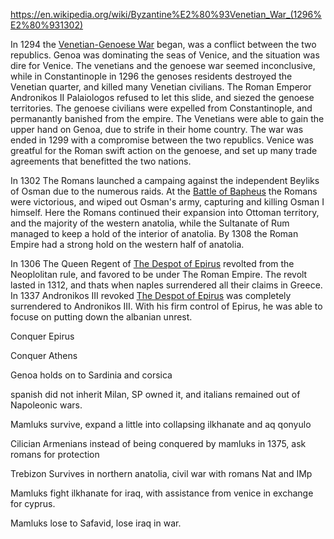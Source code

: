 https://en.wikipedia.org/wiki/Byzantine%E2%80%93Venetian_War_(1296%E2%80%931302)

In 1294 the [Venetian-Genoese War](https://en.wikipedia.org/wiki/Venetian%E2%80%93Genoese_Wars) began, was a conflict between the two republics. Genoa was dominating the seas of Venice, and the situation was dire for Venice. The venetians and the genoese war seemed inconclusive, while in Constantinople in 1296 the genoses residents destroyed the Venetian quarter, and killed many Venetian civilians. The Roman Emperor Andronikos II Palaiologos refused to let this slide, and siezed the genoese territories. The genoese civilians were expelled from Constantinople, and permanantly banished from the empire. The Venetians were able to gain the upper hand on Genoa, due to strife in their home country. The war was ended in 1299 with a compromise between the two republics. Venice was greatful for the Roman swift action on the genoese, and set up many trade agreements that benefitted the two nations. 

In 1302 The Romans launched a campaing against the independent Beyliks of Osman due to the numerous raids. At the [Battle of Bapheus](https://en.wikipedia.org/wiki/Battle_of_Bapheus) the Romans were victorious, and wiped out Osman's army, capturing and killing Osman I himself. Here the Romans continued their expansion into Ottoman territory, and the majority of the western anatolia, while the Sultanate of Rum managed to keep a hold of the interior of anatolia. By 1308 the Roman Empire had a strong hold on the western half of anatolia. 

In 1306 The Queen Regent of [The Despot of Epirus](https://en.wikipedia.org/wiki/Despotate_of_Epirus#Italian_invasions) revolted from the Neoplolitan rule, and favored to be under The Roman Empire. The revolt lasted in 1312, and thats when naples surrendered all their claims in Greece. In 1337 Andronikos III revoked [The Despot of Epirus](https://en.wikipedia.org/wiki/Despotate_of_Epirus#Collapse_of_the_despotate) was completely surrendered to Andronikos III. With his firm control of Epirus, he was able to focuse on putting down the albanian unrest.

Conquer Epirus

Conquer Athens

Genoa holds on to Sardinia and corsica

spanish did not inherit Milan, SP owned it, and italians remained out of Napoleonic wars.

Mamluks survive, expand a little into collapsing ilkhanate and aq qonyulo 

Cilician Armenians instead of being conquered by mamluks in 1375, ask romans for protection

Trebizon Survives in northern anatolia, civil war with romans Nat and IMp

Mamluks fight ilkhanate for iraq, with assistance from venice in exchange for cyprus.

Mamluks lose to Safavid, lose iraq in war.

